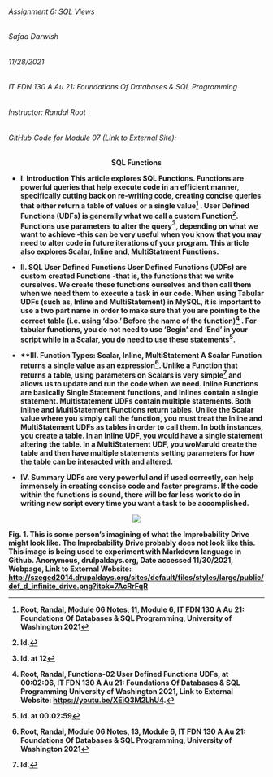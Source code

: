 ###### Assignment 6: SQL Views
###### Safaa Darwish
###### 11/28/2021
###### IT FDN 130 A Au 21: Foundations Of Databases & SQL Programming
###### Instructor: Randal Root
###### GitHub Code for Module 07 (Link to External Site): 


<p align="center">
  <b>SQL Functions
</p> 

- **I.	Introduction**
This article explores SQL Functions. Functions are powerful queries that help execute code in an efficient manner, specifically cutting back on re-writing code, creating concise queries that either return a table of values or a single value[^1] . User Defined Functions (UDFs) is generally what we call a custom Function[^2]. Functions use parameters to alter the query[^3], depending on what we want to achieve -this can be very useful when you know that you may need to alter code in future iterations of your program. This article also explores Scalar, Inline and, MultiStatment Functions.

- **II.	SQL User Defined Functions**
User Defined Functions (UDFs) are custom created Functions -that is, the functions that we write ourselves. We create these functions ourselves and then call them when we need them to execute a task in our code. When using Tabular UDFs (such as, Inline and MultiStatement) in MySQL, it is important to use a two part name in order to make sure that you are pointing to the correct table (i.e. using ‘dbo.’ Before the name of the function)[^4] . For tabular functions, you do not need to use ‘Begin’ and ‘End’ in your script while in a Scalar, you do need to use these statements[^5].

- **III.	Function Types: Scalar, Inline, MultiStatement
A Scalar Function returns a single value as an expression[^6]. Unlike a Function that returns a table, using parameters on Scalars is very simple[^7] and allows us to update and run the code when we need. Inline Functions are basically Single Statement functions, and Inlines contain a single statement. Multistatement UDFs contain multiple statements. Both Inline and MultiStatement Functions return tables. Unlike the Scalar value where you simply call the function, you must treat the Inline and MultiStatement UDFs as tables in order to call them. In both instances, you create a table. In an Inline UDF, you would have a single statement altering the table. In a MultiStatement UDF, you woMaruld create the table and then have multiple statements setting parameters for how the table can be interacted with and altered.

- **IV.	Summary**
UDFs are very powerful and if used correctly, can help immensely in creating concise code and faster programs. If the code within the functions is sound, there will be far less work to do in writing new script every time you want a task to be accomplished.

<p align="center">
  <img src="http://szeged2014.drupaldays.org/sites/default/files/styles/large/public/def_d_infinite_drive.png?itok=7AcRrFqR" />
</p>

**Fig. 1. This is some person’s imagining of what the Improbability Drive might look like. The Improbability Drive probably does not look like this. This image is being used to experiment with Markdown language in Github. Anonymous, drulpaldays.org, Date accessed 11/30/2021, Webpage, Link to External Website:** http://szeged2014.drupaldays.org/sites/default/files/styles/large/public/def_d_infinite_drive.png?itok=7AcRrFqR 

[^1]:Root, Randal, Module 06 Notes, 11, Module 6, IT FDN 130 A Au 21: Foundations Of Databases & SQL Programming, University of Washington 2021
[^2]: Id.
[^3]: Id. at 12
[^4]: Root, Randal, Functions-02 User Defined Functions UDFs, at 00:02:06, IT FDN 130 A Au 21: Foundations Of Databases & SQL Programming
University of Washington 2021, Link to External Website: https://youtu.be/XEiQ3M2LhU4.
[^5]: Id. at 00:02:59
[^6]: Root, Randal, Module 06 Notes, 13, Module 6, IT FDN 130 A Au 21: Foundations Of Databases & SQL Programming, University of Washington 2021
[^7]: Id.
